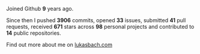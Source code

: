 Joined Github **9** years ago.

Since then I pushed **3906** commits, opened **33** issues, submitted **41** pull requests, received **671** stars across **98** personal projects and contributed to **14** public repositories.

Find out more about me on [lukasbach.com](https://lukasbach.com)
